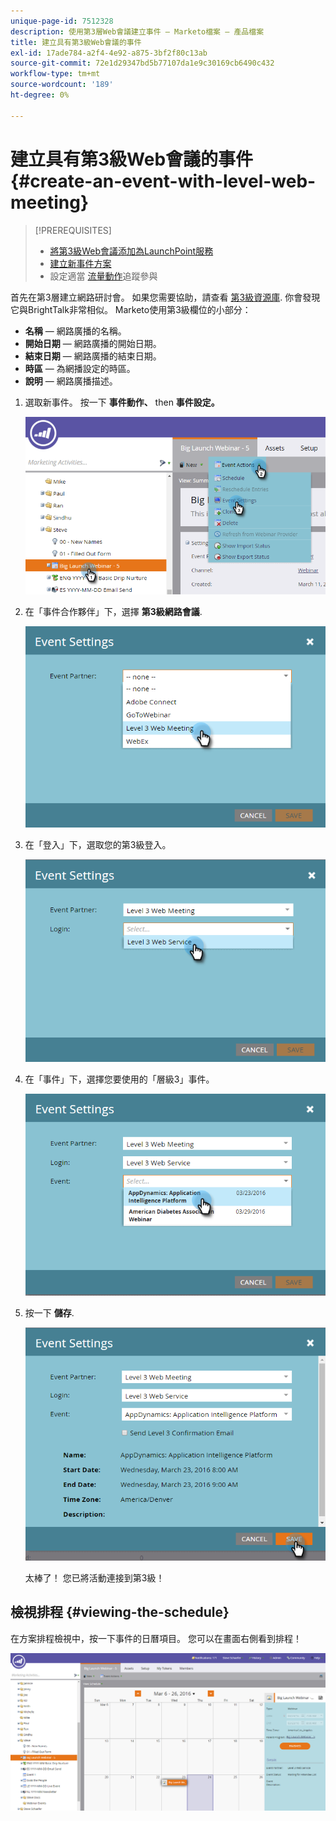 ```yaml
---
unique-page-id: 7512328
description: 使用第3層Web會議建立事件 — Marketo檔案 — 產品檔案
title: 建立具有第3級Web會議的事件
exl-id: 17ade784-a2f4-4e92-a875-3bf2f80c13ab
source-git-commit: 72e1d29347bd5b77107da1e9c30169cb6490c432
workflow-type: tm+mt
source-wordcount: '189'
ht-degree: 0%

---
```


# 建立具有第3級Web會議的事件 {#create-an-event-with-level-web-meeting}

>[!PREREQUISITES]
>
>* [將第3級Web會議添加為LaunchPoint服務](/help/marketo/product-docs/administration/additional-integrations/add-level-3-web-meeting-as-a-launchpoint-service.md)
>* [建立新事件方案](/help/marketo/product-docs/demand-generation/events/understanding-events/create-a-new-event-program.md)
>* 設定適當 [流量動作](/help/marketo/product-docs/core-marketo-concepts/smart-campaigns/flow-actions/add-a-flow-step-to-a-smart-campaign.md)追蹤參與


首先在第3層建立網路研討會。 如果您需要協助，請查看 [第3級資源庫](https://www.level3.com/en/resource-library/). 你會發現它與BrightTalk非常相似。  Marketo使用第3級欄位的小部分：

* **名稱**  — 網路廣播的名稱。
* **開始日期**  — 網路廣播的開始日期。
* **結束日期**  — 網路廣播的結束日期。
* **時區**  — 為網播設定的時區。
* **說明**  — 網路廣播描述。

1. 選取新事件。 按一下 **事件動作、** then **事件設定。**

   ![](assets/image2016-3-24-15-3a40-3a39.png)

1. 在「事件合作夥伴」下，選擇 **第3級網路會議**.

   ![](assets/image2016-3-24-15-3a42-3a10.png)

1. 在「登入」下，選取您的第3級登入。

   ![](assets/image2016-3-24-15-3a43-3a43.png)

1. 在「事件」下，選擇您要使用的「層級3」事件。

   ![](assets/image2016-3-24-15-3a44-3a41.png)

1. 按一下 **儲存**.

   ![](assets/image2016-3-24-15-3a45-3a31.png)

   太棒了！ 您已將活動連接到第3級！

## 檢視排程  {#viewing-the-schedule}

在方案排程檢視中，按一下事件的日曆項目。 您可以在畫面右側看到排程！

![](assets/image2016-3-24-15-3a51-3a7.png)
